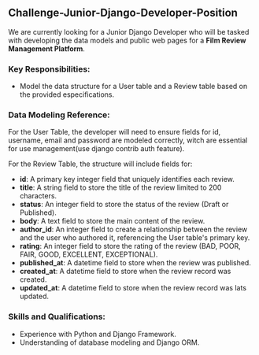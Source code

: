 ## Challenge-Junior-Django-Developer-Position
We are currently looking for a Junior Django Developer who will be tasked with developing the data models and public web pages for a **Film Review Management Platform**.

### Key Responsibilities:
- Model the data structure for a User table and a Review table based on the provided especifications.

### Data Modeling Reference:

For the User Table, the developer will need to ensure fields for id, username, email and password are modeled correctly, witch are essential for use management(use django contrib auth feature).

For the Review Table, the structure will include fields for:
- **id**: A primary key integer field that  uniquely identifies each review.
- **title**: A string field to store the title of the review limited to 200 characters.
- **status**: An integer field to store the status of the review (Draft or Published).
- **body**: A text field to store the main content of the review.
- **author_id**: An integer field to create a relationship between the review and the user who authored it,  referencing the User table's primary key.
- **rating**: An integer field to store the rating of the review (BAD, POOR, FAIR, GOOD, EXCELLENT, EXCEPTIONAL).
- **published_at**: A datetime field to store when the review was published.
- **created_at**: A datetime field to store when the review record was created.
- **updated_at**: A datetime field to store when the review record was lats updated.

### Skills and Qualifications:
- Experience with Python and Django Framework.
- Understanding of database modeling and Django ORM.
